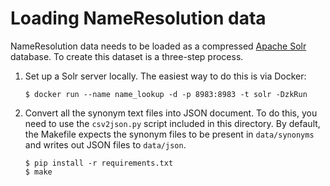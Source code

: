 # Loading NameResolution data

NameResolution data needs to be loaded as a compressed [Apache Solr](https://solr.apache.org/) database.
To create this dataset is a three-step process.

1. Set up a Solr server locally. The easiest way to do this is via Docker:

   ```shell
   $ docker run --name name_lookup -d -p 8983:8983 -t solr -DzkRun
   ```

2. Convert all the synonym text files into JSON document. To do this, you need to use the `csv2json.py` script
   included in this directory. By default, the Makefile expects the synonym files to be present in `data/synonyms`
   and writes out JSON files to `data/json`.

   ```shell
   $ pip install -r requirements.txt
   $ make
   ```
